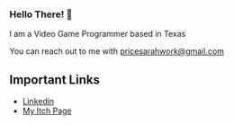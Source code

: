 ### Hello There! 👋
I am a Video Game Programmer based in Texas

You can reach out to me with pricesarahwork@gmail.com

## Important Links

* [Linkedin](https://www.linkedin.com/in/price-sarah/)
* [My Itch Page](https://elvenrogue.itch.io/)

<!--
Hello!

- 🔭 I’m currently working on ...
- 🌱 I’m currently learning ...
- 👯 I’m looking to collaborate on ...
- 🤔 I’m looking for help with ...
- 💬 Ask me about ...
- 📫 How to reach me: ...
- 😄 Pronouns: ...
- ⚡ Fun fact: ...
-->
